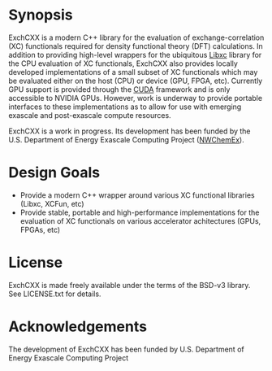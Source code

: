 # Synopsis

ExchCXX is a modern C++ library for the evaluation of exchange-correlation (XC)
functionals required for density functional theory (DFT) calculations. In
addition to providing high-level wrappers for the ubiquitous
[Libxc](https://www.tddft.org/programs/libxc) library for the CPU evaluation of
XC functionals, ExchCXX also provides locally developed implementations of a
small subset of XC functionals which may be evaluated either on the host (CPU)
or device (GPU, FPGA, etc). Currently GPU support is provided through the
[CUDA](https://docs.nvidia.com/cuda/cuda-c-programming-guide/index.html)
framework and is only accessible to NVIDIA GPUs. However, work is underway to
provide portable interfaces to these implementations as to allow for use with
emerging exascale and post-exascale compute resources. 


ExchCXX is a work in progress. Its development has been funded by the U.S.
Department of Energy Exascale Computing Project 
([NWChemEx](https://github.com/NWChemEx-Project)).

# Design Goals
* Provide a modern C++ wrapper around various XC functional libraries (Libxc, XCFun, etc)
* Provide stable, portable and high-performance implementations for the evaluation of XC functionals on various accelerator achitectures (GPUs, FPGAs, etc)

# License

ExchCXX is made freely available under the terms of the BSD-v3 library. See
LICENSE.txt for details.

# Acknowledgements

The development of ExchCXX has been funded by U.S. Department of Energy Exascale
Computing Project
